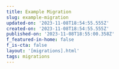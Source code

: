 ```yaml
---
title: Example Migration
slug: example-migration
updated-on: '2023-11-08T18:54:55.555Z'
created-on: '2023-11-08T18:54:55.555Z'
published-on: '2023-11-08T18:55:00.358Z'
f_featured-in-home: false
f_is-cta: false
layout: '[migrations].html'
tags: migrations
---
```




